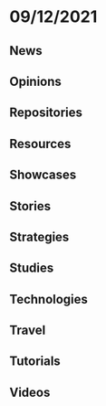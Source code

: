 # 09/12/2021

## News

## Opinions

## Repositories

## Resources

## Showcases


## Stories


## Strategies


## Studies

## Technologies

## Travel

## Tutorials

## Videos
